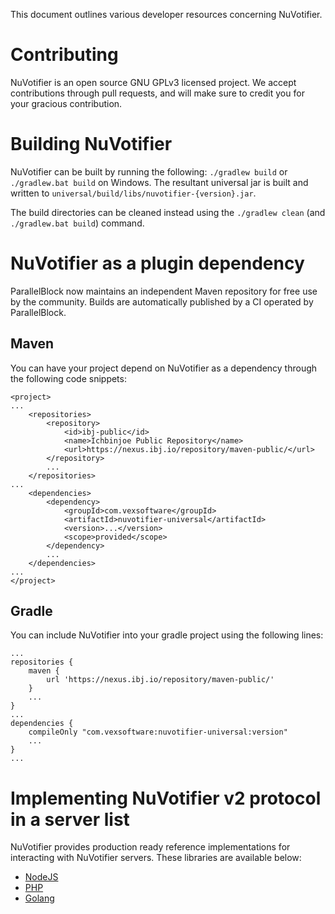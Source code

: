 This document outlines various developer resources concerning NuVotifier.

# Contributing

NuVotifier is an open source GNU GPLv3 licensed project. We accept contributions
through pull requests, and will make sure to credit you for your gracious
contribution.

# Building NuVotifier

NuVotifier can be built by running the following: `./gradlew build` or
`./gradlew.bat build` on Windows. The resultant universal jar is built and
written to `universal/build/libs/nuvotifier-{version}.jar`.

The build directories can be cleaned instead using the `./gradlew clean` (and
`./gradlew.bat build`) command.

# NuVotifier as a plugin dependency

ParallelBlock now maintains an independent Maven repository for free use by the
community. Builds are automatically published by a CI operated by ParallelBlock.

## Maven

You can have your project depend on NuVotifier as a dependency through the
following code snippets:

```
<project>
...
    <repositories>
        <repository>
            <id>ibj-public</id>
            <name>Ichbinjoe Public Repository</name>
            <url>https://nexus.ibj.io/repository/maven-public/</url>
        </repository>
        ...
    </repositories>
...
    <dependencies>
        <dependency>
            <groupId>com.vexsoftware</groupId>
            <artifactId>nuvotifier-universal</artifactId>
            <version>...</version>
            <scope>provided</scope>
        </dependency>
        ...
    </dependencies>
...
</project>
```

## Gradle

You can include NuVotifier into your gradle project using the following lines:

```
...
repositories {
    maven {
        url 'https://nexus.ibj.io/repository/maven-public/'
    }
    ...
}
...
dependencies {
    compileOnly "com.vexsoftware:nuvotifier-universal:version"
    ...
}
...
```

# Implementing NuVotifier v2 protocol in a server list

NuVotifier provides production ready reference implementations for interacting
with NuVotifier servers. These libraries are available below:

- [NodeJS](https://github.com/NuVotifier/votifier2-js)
- [PHP](https://github.com/NuVotifier/votifier2-php)
- [Golang](https://github.com/minecrafter/go-votifier)

